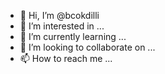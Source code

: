 - 👋 Hi, I’m @bcokdilli
- 👀 I’m interested in ...
- 🌱 I’m currently learning ...
- 💞️ I’m looking to collaborate on ...
- 📫 How to reach me ...

<!---
bcokdilli/bcokdilli is a ✨ special ✨ repository because its `README.md` (this file) appears on your GitHub profile.
You can click the Preview link to take a look at your changes.
--->
